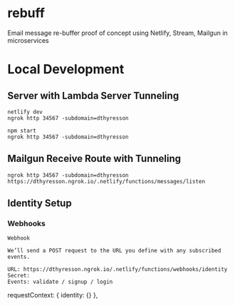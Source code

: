 # rebuff

Email message re-buffer proof of concept using Netlify, Stream, Mailgun in microservices

# Local Development

## Server with Lambda Server Tunneling

```
netlify dev
ngrok http 34567 -subdomain=dthyresson
```

```
npm start
ngrok http 34567 -subdomain=dthyresson
```

## Mailgun Receive Route with Tunneling

```
ngrok http 34567 -subdomain=dthyresson
https://dthyresson.ngrok.io/.netlify/functions/messages/listen
```

## Identity Setup

### Webhooks

```
Webhook

We’ll send a POST request to the URL you define with any subscribed events.

URL: https://dthyresson.ngrok.io/.netlify/functions/webhooks/identity
Secret:
Events: validate / signup / login

```

requestContext: { identity: {} },

```

```
